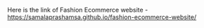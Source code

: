 Here is the link of Fashion Ecommerce website - https://samalaprashamsa.github.io/fashion-ecommerce-website/


